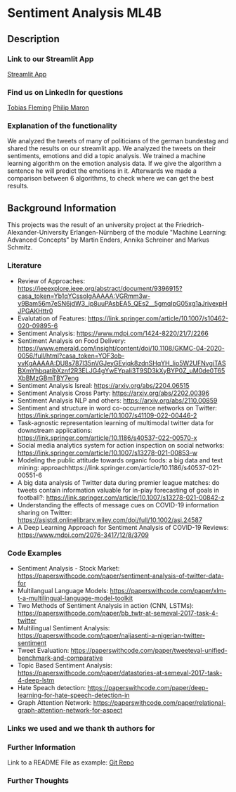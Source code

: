 # Sentiment Analysis ML4B

<div>

## Description
</div>

<div>

### Link to our Streamlit App

<a href = "https://share.streamlit.io/tfl-fau/ml4b-ss22/main/my_app/streamlit_app.py"> Streamlit App </a>
 
### Find us on LinkedIn for questions
<a href = "https://www.linkedin.com/in/tobias-fleming/">Tobias Fleming</a>
<a href = "https://www.linkedin.com/in/philip-maron-655209199/">Philip Maron</a>

### Explanation of the functionality
</div>
We analyzed the tweets of many of politicians of the german bundestag and shared the results on our streamlit app.
We analyzed the tweets on their sentiments, emotions and did a topic analysis.
We trained a machine learning algorithm on the emotion analysis data. If we give the algorithm a sentence he will predict the emotions in it.
Afterwards we made a comparison between 6 algorithms, to check where we can get the best results.
<div>

## Background Information

This projects was the result of an university project at the Friedrich-Alexander-University Erlangen-Nürnberg of the module "Machine Learning: Advanced Concepts" by Martin Enders, Annika Schreiner and Markus Schmitz.

### Literature
* Review of Approaches: https://ieeexplore.ieee.org/abstract/document/9396915?casa_token=Yb1qYCssoIgAAAAA:VGRmm3w-y9Bam56m7eSN6jdW3_jp8uuPAsbEA5_QEs2__5gmqIpG05xg1aJrivexpHJPGAKHttr0
* Evalutation of Features: https://link.springer.com/article/10.1007/s10462-020-09895-6
* Sentiment Analysis: https://www.mdpi.com/1424-8220/21/7/2266
* Sentiment Analysis on Food Delivery: https://www.emerald.com/insight/content/doi/10.1108/GKMC-04-2020-0056/full/html?casa_token=YOF3ob-yvKgAAAAA:DU8s787l35nVGJeyGEvjqk8zdnSHqYH_lio5W2UFNvgjTASBXmYhbqatibXznf2R3ELJG4gYwEYpali3T9SD3kXyBYP0Z_uM0de0T65XbBMzGBmTBY7eng
* Sentiment Analysis Isreal: https://arxiv.org/abs/2204.06515
* Sentiment Analysis Cross Party: https://arxiv.org/abs/2202.00396
* Sentiment Analysis NLP and others: https://arxiv.org/abs/2110.00859
* Sentiment and structure in word co-occurrence networks on Twitter:
https://link.springer.com/article/10.1007/s41109-022-00446-2
* Task-agnostic representation learning of multimodal twitter data for downstream applications:
https://link.springer.com/article/10.1186/s40537-022-00570-x
* Social media analytics system for action inspection on social networks:
https://link.springer.com/article/10.1007/s13278-021-00853-w
* Modeling the public attitude towards organic foods: a big data and text mining: approachhttps://link.springer.com/article/10.1186/s40537-021-00551-6
* A big data analysis of Twitter data during premier league matches: do tweets contain information valuable for in-play forecasting of goals in football?:
https://link.springer.com/article/10.1007/s13278-021-00842-z
* Understanding the effects of message cues on COVID-19 information sharing on Twitter:
https://asistdl.onlinelibrary.wiley.com/doi/full/10.1002/asi.24587
* A Deep Learning Approach for Sentiment Analysis of COVID-19 Reviews:
https://www.mdpi.com/2076-3417/12/8/3709



### Code Examples
* Sentiment Analysis - Stock Market: https://paperswithcode.com/paper/sentiment-analysis-of-twitter-data-for
* Multilangual Language Models: https://paperswithcode.com/paper/xlm-t-a-multilingual-language-model-toolkit
* Two Methods of Sentiment Analysis in action (CNN, LSTMs): https://paperswithcode.com/paper/bb_twtr-at-semeval-2017-task-4-twitter
* Multilingual Sentiment Analysis: https://paperswithcode.com/paper/naijasenti-a-nigerian-twitter-sentiment
* Tweet Evaluation: https://paperswithcode.com/paper/tweeteval-unified-benchmark-and-comparative
* Topic Based Sentiment Analysis: https://paperswithcode.com/paper/datastories-at-semeval-2017-task-4-deep-lstm
* Hate Speach detection: https://paperswithcode.com/paper/deep-learning-for-hate-speech-detection-in
* Graph Attention Network: https://paperswithcode.com/paper/relational-graph-attention-network-for-aspect



### Links we used and we thank th authors for 
  


### Further Information
Link to a README File as example: <a href = "https://github.com/facebookresearch/xformers/blob/main/README.md">Git Repo</a>
### Further Thoughts
</div>
